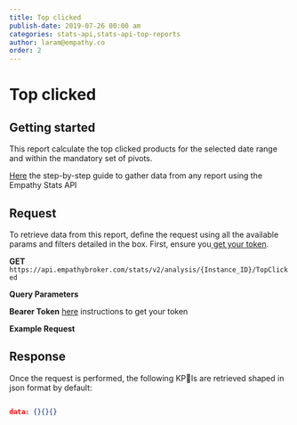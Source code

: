 ```yaml
---
title: Top clicked
publish-date: 2019-07-26 00:00 am
categories: stats-api,stats-api-top-reports
author: laram@empathy.co
order: 2
---
```


# Top clicked

## Getting started
This report calculate the top clicked products for the selected date range and within the mandatory set of pivots.

[Here](/api-reference/stats-api/#stats-api-stepbystepguide) the step-by-step guide to gather data from any report using the Empathy Stats API

## Request
To retrieve data from this report, define the request using all the available params and filters detailed in the box. First, ensure you[ get your token](/api-reference/stats-api/#stats-api-stepbystepguide).

**GET** `https://api.empathybroker.com/stats/v2/analysis/{Instance_ID}/TopClicked`

**Query Parameters**

**Bearer Token** [here](/api-reference/stats-api/#stats-api-stepbystepguide) instructions to get your token

**Example Request**

## Response
Once the request is performed, the following KPIs are retrieved shaped in json format by default:

```json

data: {}{}{}

```

